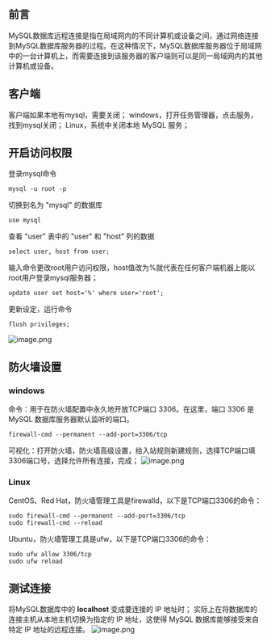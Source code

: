 ## 前言
MySQL数据库远程连接是指在局域网内的不同计算机或设备之间，通过网络连接到MySQL数据库服务器的过程。在这种情况下，MySQL数据库服务器位于局域网中的一台计算机上，而需要连接到该服务器的客户端则可以是同一局域网内的其他计算机或设备。
## 客户端
客户端如果本地有mysql，需要关闭；
windows，打开任务管理器，点击服务，找到mysql关闭；
Linux，系统中关闭本地 MySQL 服务；
## 开启访问权限
登录mysql命令
```
mysql -u root -p
```
切换到名为 "mysql" 的数据库
```
use mysql
```
查看 "user" 表中的 "user" 和 "host" 列的数据
```
select user, host from user;
```
输入命令更改root用户访问权限，host值改为%就代表在任何客户端机器上能以root用户登录mysql服务器；
```
update user set host='%' where user='root';
```
更新设定，运行命令
```
flush privileges;
```
![image.png](https://cdn.nlark.com/yuque/0/2023/png/33625181/1690537181509-1837731f-addd-4d24-b7f7-1946db9115be.png#averageHue=%23131313&clientId=ufd2c9008-85d4-4&from=paste&height=545&id=ud051e82c&originHeight=817&originWidth=1360&originalType=binary&ratio=1.5&rotation=0&showTitle=false&size=66813&status=done&style=none&taskId=u574e3317-ed27-4382-90ba-2d0e8ecb77a&title=&width=906.6666666666666)
## 防火墙设置
### windows
命令：用于在防火墙配置中永久地开放TCP端口 3306。在这里，端口 3306 是 MySQL 数据库服务器默认监听的端口。
```
firewall-cmd --permanent --add-port=3306/tcp
```
可视化：打开防火墙，防火墙高级设置，给入站规则新建规则，选择TCP端口填3306端口号，选择允许所有连接，完成；
![image.png](https://cdn.nlark.com/yuque/0/2023/png/33625181/1690538235102-6689518d-12ea-4f46-81b7-652a1c2b9580.png#averageHue=%23f6f5f4&clientId=ufd2c9008-85d4-4&from=paste&height=293&id=udf673433&originHeight=440&originWidth=1057&originalType=binary&ratio=1.5&rotation=0&showTitle=false&size=134926&status=done&style=none&taskId=ufdc9989d-d4e7-4940-ae13-606d41a81c3&title=&width=704.6666666666666)
### Linux
CentOS、Red Hat，防火墙管理工具是firewalld，以下是TCP端口3306的命令：
```
sudo firewall-cmd --permanent --add-port=3306/tcp
sudo firewall-cmd --reload
```
Ubuntu，防火墙管理工具是ufw，以下是TCP端口3306的命令：
```
sudo ufw allow 3306/tcp
sudo ufw reload
```
## 测试连接
将MySQL数据库中的 **localhost** 变成要连接的 IP 地址时；
实际上在将数据库的连接主机从本地主机切换为指定的 IP 地址，这使得 MySQL 数据库能够接受来自特定 IP 地址的远程连接。
![image.png](https://cdn.nlark.com/yuque/0/2023/png/33625181/1690539619265-6a2812f7-a02f-4738-ba33-83f5f73022e0.png#averageHue=%23f7f6f6&clientId=ufd2c9008-85d4-4&from=paste&height=422&id=u847d32be&originHeight=633&originWidth=810&originalType=binary&ratio=1.5&rotation=0&showTitle=false&size=21636&status=done&style=none&taskId=u9e9a7e30-1667-415d-a8ec-ba29d27dceb&title=&width=540)

